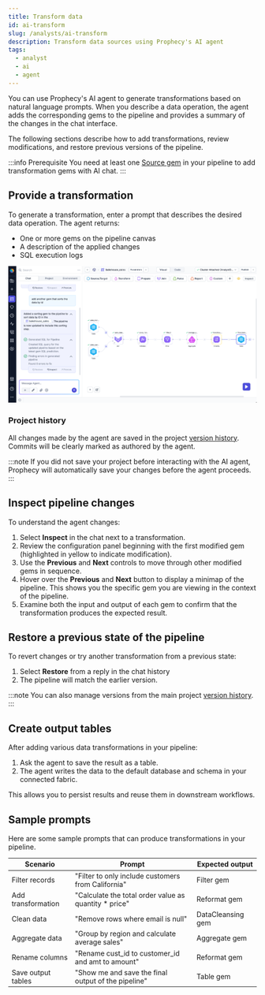 ```yaml
---
title: Transform data
id: ai-transform
slug: /analysts/ai-transform
description: Transform data sources using Prophecy's AI agent
tags:
  - analyst
  - ai
  - agent
---
```


You can use Prophecy's AI agent to generate transformations based on natural language prompts. When you describe a data operation, the agent adds the corresponding gems to the pipeline and provides a summary of the changes in the chat interface.

The following sections describe how to add transformations, review modifications, and restore previous versions of the pipeline.

:::info Prerequisite
You need at least one [Source gem](/analysts/source-target) in your pipeline to add transformation gems with AI chat.
:::

## Provide a transformation

To generate a transformation, enter a prompt that describes the desired data operation. The agent returns:

- One or more gems on the pipeline canvas
- A description of the applied changes
- SQL execution logs

![Agent SQL logs](img/agent-sql-logs.png)

### Project history

All changes made by the agent are saved in the project [version history](/analysts/versioning). Commits will be clearly marked as authored by the agent.

:::note
If you did not save your project before interacting with the AI agent, Prophecy will automatically save your changes before the agent proceeds.
:::

## Inspect pipeline changes

To understand the agent changes:

1. Select **Inspect** in the chat next to a transformation.
1. Review the configuration panel beginning with the first modified gem (highlighted in yellow to indicate modification).
1. Use the **Previous** and **Next** controls to move through other modified gems in sequence.
1. Hover over the **Previous** and **Next** button to display a minimap of the pipeline. This shows you the specific gem you are viewing in the context of the pipeline.
1. Examine both the input and output of each gem to confirm that the transformation produces the expected result.

## Restore a previous state of the pipeline

To revert changes or try another transformation from a previous state:

1. Select **Restore** from a reply in the chat history
1. The pipeline will match the earlier version.

:::note
You can also manage versions from the main project [version history](/analysts/versioning).
:::

## Create output tables

After adding various data transformations in your pipeline:

1. Ask the agent to save the result as a table.
1. The agent writes the data to the default database and schema in your connected fabric.

This allows you to persist results and reuse them in downstream workflows.

## Sample prompts

Here are some sample prompts that can produce transformations in your pipeline.

| Scenario           | Prompt                                                 | Expected output   |
| ------------------ | ------------------------------------------------------ | ----------------- |
| Filter records     | "Filter to only include customers from California"     | Filter gem        |
| Add transformation | "Calculate the total order value as quantity \* price" | Reformat gem      |
| Clean data         | "Remove rows where email is null"                      | DataCleansing gem |
| Aggregate data     | "Group by region and calculate average sales"          | Aggregate gem     |
| Rename columns     | "Rename cust_id to customer_id and amt to amount"      | Reformat gem      |
| Save output tables | "Show me and save the final output of the pipeline"    | Table gem         |
